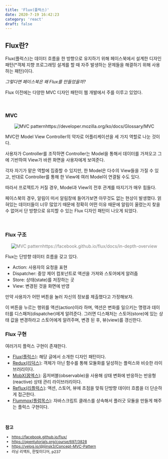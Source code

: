 ```yaml
---
title: 'Flux(플럭스)'
date: 2020-7-19 16:42:23
category: 'react'
draft: false
---
```


## Flux란?

Flux(플럭스)는 데이터 흐름을 한 방향으로 유지하기 위해 페이스북에서 설계한 디자인 패턴<span style="font-size: 14px">(\*객체 지향 프로그래밍 설계를 할 때 자주 발생하는 문제들을 해결하기 위해 사용하는 패턴)</span>이다.

_그렇다면 페이스북은 왜 Flux를 만들었을까?_

Flux 이전에는 다양한 MVC 디자인 패턴이 웹 개발에서 주를 이루고 있었다.

<br />

### MVC

<p style="text-align: center;font-size: 14px"><img src="https://mdn.mozillademos.org/files/16042/model-view-controller-light-blue.png" alt="MVC pattern"/>https://developer.mozilla.org/ko/docs/Glossary/MVC</p>

MVC란 Model View Controller의 약자로 어플리케이션을 세 가지 역할로 나눈 것이다.

사용자가 Controller를 조작하면 Controller는 Model을 통해서 데이터를 가져오고 그에 기반하여 View가 바뀐 화면을 사용자에게 보여준다.

각자 자기가 맡은 역할에 집중할 수 있지만, 한 Model은 다수의 View들을 가질 수 있고, 반대로 Controller를 통해 한 View에 여러 Model이 연결될 수도 있다.

따라서 프로젝트가 커질 경우, Model과 View의 전후 관계를 따지기가 매우 힘들다.

페이스북의 경우, 알림이 떠서 알림창에 들어가보면 아무것도 없는 현상이 발생했다. 얽혀있는 데이터들이 너무 많았기 때문에 정확히 어떤 이유 때문에 알림이 울렸는지 찾을 수 없어서 단 방향으로 유지할 수 있는 Flux 디자인 패턴이 나오게 되었다.

<br />

### Flux 구조

<p style="text-align: center;font-size: 14px; color: gray"><img src="https://facebook.github.io/flux/img/overview/flux-simple-f8-diagram-with-client-action-1300w.png" alt="MVC pattern"/>https://facebook.github.io/flux/docs/in-depth-overview</p>

Flux는 단방향 데이터 흐름을 갖고 있다.

- Action: 사용자의 요청을 표현
- Dispatcher: 중앙 제어 컴포넌트로 액션을 가져와 스토어에게 알려줌
- Store: 상태(state)를 저장하는 곳
- View: 변경된 것을 화면에 반영

만약 사용자가 어떤 버튼을 눌러 자신의 정보를 제출했다고 가정해보자.

이 버튼을 누르는 행위를 액션(action)이라 하며, 액션은 변화를 일으키는 명령과 데이터를 디스패처(dispatcher)에게 알려준다. 그러면 디스패처는 스토어(store)에 있는 상태 값을 변경하라고 스토어에게 알려주며, 변경 된 후, 뷰(view)를 갱신한다.

### Flux 구현

여러가지 플럭스 구현이 존재한다.

- [Flux(플럭스)](https://github.com/facebook/flux): 해당 글에서 소개한 디자인 패턴이다.
- [Redux(리덕스)](https://redux.js.org/): 객체가 아닌 함수를 통해 모듈화를 달성하는 플럭스와 비슷한 라이브러리이다.
- [MobX(몹엑스)](https://mobx.js.org/README.html): 옵저버블(observable)을 사용해 상태 변화에 반응하는 반응형(reactive) 상태 관리 라이브러리이다.
- [Reflux(리플럭스)](https://github.com/reflux/refluxjs): 액션, 스토어, 뷰에 초점을 맞춰 단방향 데이터 흐름을 더 단순하게 접근한다.
- [Flummox(플럼목스)](https://github.com/acdlite/flummox): 자바스크립트 클래스를 상속해서 플러긋 모듈을 만들게 해주는 플럭스 구현이다.

<br />

**참고**

<div style="font-size: 12px;">

- https://facebook.github.io/flux/
- https://opentutorials.org/course/697/3828
- https://velog.io/@ljinsk3/Concept-MVC-Pattern
- 러닝 리액트, 한빛미디어, p237

</div>
